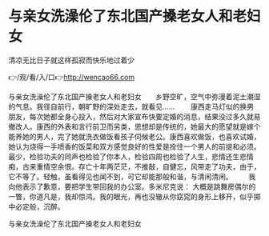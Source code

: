 # 与亲女洗澡伦了东北国产搡老女人和老妇女
清凉无比日子就这样孤寂而快乐地过着少

👉/观/看/入/口👉http://wencao66.com

与亲女洗澡伦了东北国产搡老女人和老妇女　　乡野空旷，空气中弥漫着泥土潮湿的气息。我径自前行，朝旷野的深处走去，就看见……
　　康西走马灯似的换男朋友，每次她都全身心投入，然后对大家宣布快要定婚的消息，结果没过多久就易撤改人。康西的外表和言行前卫而另类，思想却是传统的，她最大的愿望就是嫁个能养她的男人，完了她就洗衣做饭看孩子伺候老公。康西喜欢做饭，也喜欢试婚，她认为烧得一手喷香的饭菜和双方感觉良好的性爱是拴住一个男人的前提和必须。
最少，检验功夫的同声也检验了你本人，检验四周也检验了人生，悲情还生悲情痴，古来重情空余恨。存亡十年两茫茫，不推敲，自健忘，风带走了功夫，由于，它不等了。轻触，虽看得见也闻不到，可它却能那般和谐，与清闲清闲。
　　我向他表示了歉意，要把学生带回我的办公室。多米尼克说：
大概是跳舞房偶尔的一瞥，你道凡是，我却惊鸿。我的眼光，再也没辙从你窈窕的身形上移开，似乎掷中必定般，沉醉。

与亲女洗澡伦了东北国产搡老女人和老妇女
